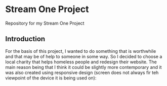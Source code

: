 # Stream One Project

Repository for my Stream One Project

## Introduction

For the basis of this project, I wanted to do something that is worthwhile and that may be of help to someone in some way.  So I decided to choose a local charity that helps homeless people and redesign their website.  The main reason being that I think it could be slightly more contemporary and it was also created using responsive design (screen does not always fir teh viewpoint of the device it is being used on):
